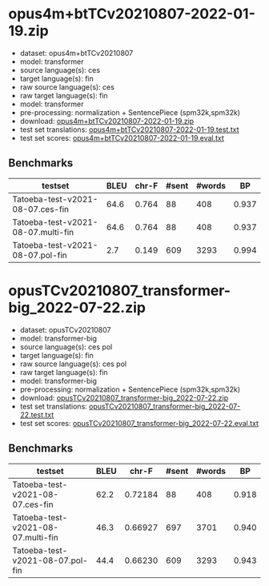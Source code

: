 # opus4m+btTCv20210807-2022-01-19.zip

* dataset: opus4m+btTCv20210807
* model: transformer
* source language(s): ces
* target language(s): fin
* raw source language(s): ces
* raw target language(s): fin
* model: transformer
* pre-processing: normalization + SentencePiece (spm32k,spm32k)
* download: [opus4m+btTCv20210807-2022-01-19.zip](https://object.pouta.csc.fi/Tatoeba-MT-models/zlw-fin/opus4m+btTCv20210807-2022-01-19.zip)
* test set translations: [opus4m+btTCv20210807-2022-01-19.test.txt](https://object.pouta.csc.fi/Tatoeba-MT-models/zlw-fin/opus4m+btTCv20210807-2022-01-19.test.txt)
* test set scores: [opus4m+btTCv20210807-2022-01-19.eval.txt](https://object.pouta.csc.fi/Tatoeba-MT-models/zlw-fin/opus4m+btTCv20210807-2022-01-19.eval.txt)

## Benchmarks

| testset | BLEU  | chr-F | #sent | #words | BP |
|---------|-------|-------|-------|--------|----|
| Tatoeba-test-v2021-08-07.ces-fin 	| 64.6 	| 0.764 	| 88 	| 408 	| 0.937 |
| Tatoeba-test-v2021-08-07.multi-fin 	| 64.6 	| 0.764 	| 88 	| 408 	| 0.937 |
| Tatoeba-test-v2021-08-07.pol-fin 	| 2.7 	| 0.149 	| 609 	| 3293 	| 0.994 |


# opusTCv20210807_transformer-big_2022-07-22.zip

* dataset: opusTCv20210807
* model: transformer-big
* source language(s): ces pol
* target language(s): fin
* raw source language(s): ces pol
* raw target language(s): fin
* model: transformer-big
* pre-processing: normalization + SentencePiece (spm32k,spm32k)
* download: [opusTCv20210807_transformer-big_2022-07-22.zip](https://object.pouta.csc.fi/Tatoeba-MT-models/zlw-fin/opusTCv20210807_transformer-big_2022-07-22.zip)
* test set translations: [opusTCv20210807_transformer-big_2022-07-22.test.txt](https://object.pouta.csc.fi/Tatoeba-MT-models/zlw-fin/opusTCv20210807_transformer-big_2022-07-22.test.txt)
* test set scores: [opusTCv20210807_transformer-big_2022-07-22.eval.txt](https://object.pouta.csc.fi/Tatoeba-MT-models/zlw-fin/opusTCv20210807_transformer-big_2022-07-22.eval.txt)

## Benchmarks

| testset | BLEU  | chr-F | #sent | #words | BP |
|---------|-------|-------|-------|--------|----|
| Tatoeba-test-v2021-08-07.ces-fin 	| 62.2 	| 0.72184 	| 88 	| 408 	| 0.918 |
| Tatoeba-test-v2021-08-07.multi-fin 	| 46.3 	| 0.66927 	| 697 	| 3701 	| 0.940 |
| Tatoeba-test-v2021-08-07.pol-fin 	| 44.4 	| 0.66230 	| 609 	| 3293 	| 0.943 |

